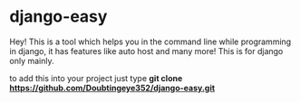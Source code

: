 # django-easy

Hey! This is a tool which helps you in the command line while programming in django, it has features like auto host and many more! This is for django only mainly.

to add this into your project just type **git clone https://github.com/Doubtingeye352/django-easy.git**

